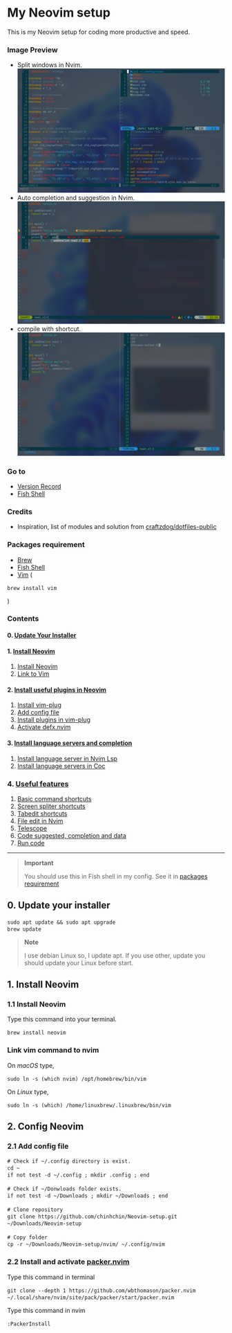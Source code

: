 # **My Neovim setup**
This is my Neovim setup for coding more productive and speed.

### **Image Preview**
- Split windows in Nvim.
![Split windows in Nvim](./readme-assets/nvim-1.png)
- Auto completion and suggestion in Nvim.
![Auto completion and suggestion in Nvim](./readme-assets/nvim-2.png)
- compile with shortcut.
![Compile with shortcut](./readme-assets/nvim-3.png)

### **Go to**
- [Version Record](./version-record.json)
- [Fish Shell](https://github.com/chinhchin/Fish-Shell-setup.git)

### **Credits**
- Inspiration, list of modules and solution from [craftzdog/dotfiles-public](https://github.com/craftzdog/dotfiles-public.git)

### **Packages requirement**
- [Brew](https://github.com/chinhchin/Brew-setup.git)
- [Fish Shell](https://github.com/chinhchin/Fish-Shell-setup.git)
- [Vim](https://www.vim.org/) (
```
brew install vim
```
)

### **Contents**
#### 0. [Update Your Installer](./readme.md#0-update-your-installer)

#### 1. [Install Neovim](./readme.md#1-install-neovim)
1. [Install Neovim](./readme.md#11-install-neovim)
2. [Link to Vim](./readme.md#12-link-to-vim)

#### 2. [Install useful plugins in Neovim](/readme.md#2-install-useful-plugins-in-neovim)
1. [Install vim-plug](./readme.md#21-install-vim-plughttpsgithubcomjunegunnvim-pluggit---vim-plugin-manager)
2. [Add config file](./readme.md#22-add-config-file)
3. [Install plugins in vim-plug](./readme.md#23-install-plugins-in-vim-plug)
4. [Activate defx.nvim](./readme.md#24-activate-defxnvim)

#### 3. [Install language servers and completion](./readme.md#3-install-language-server-and-completion)
1. [Install language server in Nvim Lsp](./readme.md#31-install-language-servers-in-nvim-lsphttpsmicrosoftgithubiolanguage-server-protocol)
2. [Install language servers in Coc](./readme.md#32-install-language-servers-in-cochttpsgithubcomneoclidecocnvim)

### 4. [Useful features](./readme.md#4-useful-features)
1. [Basic command shortcuts](./readme.md#41-basic-command-shortcuts)
2. [Screen spliter shortcuts](./readme.md#42-screen-spliter-shortcuts)
3. [Tabedit shortcuts](./readme.md#43-tabedit-shortcuts)
4. [File edit in Nvim](./readme.md#44-file-edit-in-nvim)
5. [Telescope](./readme.md#45-telescope)
6. [Code suggested, completion and data](./readme.md#46-code-suggested-completion-and-data)
7. [Run code](./readme.md#47-run-code)

---

> **Important**
>
> You should use this in Fish shell in my config.
> See it in [packages requirement](./readme.md#packages-requirement)

## **0. Update your installer**
```
sudo apt update && sudo apt upgrade
brew update
```

> **Note**
>
> I use debian Linux so, I update apt.
> If you use other, update you should update your Linux before start.

## **1. Install Neovim**

### **1.1 Install Neovim**
Type this command into your terminal.
```
brew install neovim
```

### **Link vim command to nvim**
On *macOS* type,
```
sudo ln -s (which nvim) /opt/homebrew/bin/vim
```

On *Linux* type,
```
sudo ln -s (which) /home/linuxbrew/.linuxbrew/bin/vim
```

## **2. Config Neovim**
### **2.1 Add config file**
```
# Check if ~/.config directory is exist.
cd ~
if not test -d ~/.config ; mkdir .config ; end

# Check if ~/Donwloads folder exists.
if not test -d ~/Downloads ; mkdir ~/Downloads ; end

# Clone repository
git clone https://github.com/chinhchin/Neovim-setup.git ~/Downloads/Neovim-setup

# Copy folder
cp -r ~/Downloads/Neovim-setup/nvim/ ~/.config/nvim
```

### **2.2 Install and activate [packer.nvim](https://github.com/wbthomason/packer.nvim)**

Type this command in terminal
```
git clone --depth 1 https://github.com/wbthomason/packer.nvim ~/.local/share/nvim/site/pack/packer/start/packer.nvim
```

Type this command in nvim
```
:PackerInstall
```

